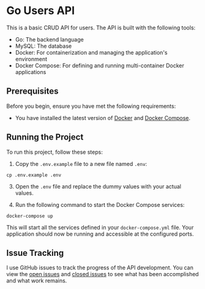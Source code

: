 # Go Users API

This is a basic CRUD API for users. The API is built with the following tools:

- Go: The backend language
- MySQL: The database
- Docker: For containerization and managing the application's environment
- Docker Compose: For defining and running multi-container Docker applications

## Prerequisites

Before you begin, ensure you have met the following requirements:

- You have installed the latest version of [Docker](https://docs.docker.com/get-docker/) and [Docker Compose](https://docs.docker.com/compose/install/).

## Running the Project

To run this project, follow these steps:

1. Copy the `.env.example` file to a new file named `.env`:
```
cp .env.example .env
```


3. Open the `.env` file and replace the dummy values with your actual values.

4. Run the following command to start the Docker Compose services:
```
docker-compose up
```


This will start all the services defined in your `docker-compose.yml` file. Your application should now be running and accessible at the configured ports.


## Issue Tracking

I use GitHub issues to track the progress of the API development. You can view the [open issues](https://github.com/glauber-silva/gousers/issues?q=is%3Aopen) and [closed issues](https://github.com/glauber-silva/gousers/issues?q=is%3Aclosed) to see what has been accomplished and what work remains.

